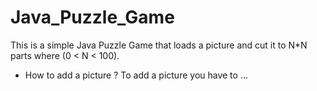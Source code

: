 # Java_Puzzle_Game
This is a simple Java Puzzle Game that loads a picture and cut it to N*N parts where (0 < N < 100).
* How to add a picture ?
To add a picture you have to ...

